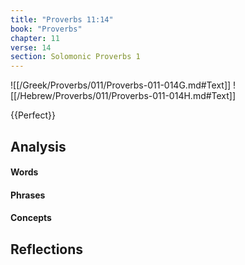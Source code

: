 ```yaml
---
title: "Proverbs 11:14"
book: "Proverbs"
chapter: 11
verse: 14
section: Solomonic Proverbs 1
---
```

![[/Greek/Proverbs/011/Proverbs-011-014G.md#Text]]
![[/Hebrew/Proverbs/011/Proverbs-011-014H.md#Text]]

{{Perfect}}

## Analysis

#### Words

#### Phrases

#### Concepts

## Reflections
